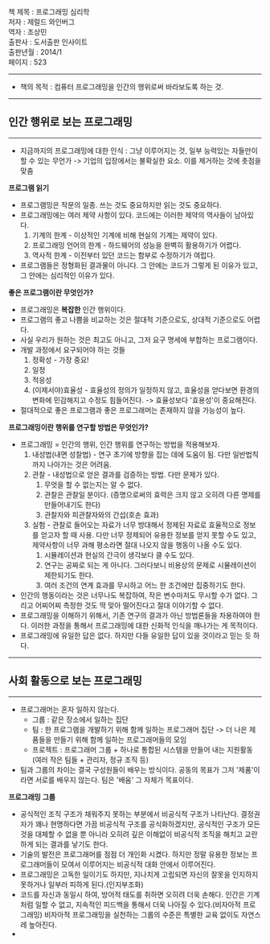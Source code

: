 책 제목 : 프로그래밍 심리학  
저자 : 제럴드 와인버그  
역자 : 조상민  
출판사 : 도서출판 인사이트   
출판년월 : 2014/1  
페이지 : 523  

---

- 책의 목적 : 컴퓨터 프로그래밍을 인간의 행위로써 바라보도록 하는 것.  

---  
__인간 행위로 보는 프로그래밍__  
-  
---  

- 지금까지의 프로그래밍에 대한 인식 : 그냥 이루어지는 것, 일부 능력있는 자들만이 할 수 있는 무언가 -> 기업의 입장에서는 불확실한 요소. 이를 제거하는 것에 촛점을 맞춤  

__프로그램 읽기__  
- 프로그램밍은 작문의 일종. 쓰는 것도 중요하지만 읽는 것도 중요하다.  
- 프로그래밍에는 여러 제약 사항이 있다. 코드에는 이러한 제약의 역사들이 남아있다. 
    1. 기계의 한계 - 이상적인 기계에 비해 현실의 기계는 제약이 있다. 
    2. 프로그래밍 언어의 한계 - 하드웨어의 성능을 완벽히 활용하기가 어렵다.  
    3. 역사적 한계 - 이전부터 있던 코드는 함부로 수정하기가 여럽다.
- 프로그램들은 정형화된 결과물이 아니다. 그 안에는 코드가 그렇게 된 이유가 있고, 그 안에는 심리적인 이유가 있다.  

__좋은 프로그램이란 무엇인가?__  
- 프로그래밍은 **복잡한** 인간 행위이다.  
- 프로그램의 좋고 나쁨을 비교하는 것은 절대적 기준으로도, 상대적 기준으로도 어렵다.  
- 사실 우리가 원하는 것은 최고도 아니고, 그저 요구 명세에 부합하는 프로그램이다.  
- 개발 과정에서 요구되어야 하는 것들  
    1. 정확성 - 가장 중요!  
    2. 일정  
    3. 적응성  
    4. (이제서야)효율성 - 효율성의 정의가 일정하지 않고, 효율성을 얻다보면 환경의 변화에 민감해지고 수정도 힘들어진다. -> 효율성보다 '효용성'이 중요해진다.   
- 절대적으로 좋은 프로그램과 좋은 프로그래머는 존재하지 않을 가능성이 높다.  

__프로그래밍이란 행위를 연구할 방법은 무엇인가?__  
- 프로그래밍 = 인간의 행위, 인간 행위를 연구하는 방법을 적용해보자.  
    1. 내성법(내면 성찰법) - 연구 초기에 방향을 잡는 데에 도움이 됨. 다만 일반법칙까지 나아가는 것은 어려움.  
    2. 관찰 - 내성법으로 얻은 결과를 검증하는 방법. 다만 문제가 있다.  
        1. 무엇을 할 수 없는지는 알 수 없다.  
        2. 관찰은 관찰일 분이다. (증명으로써의 효력은 크지 않고 오히려 다른 명제를 만들어내기도 한다)  
        3. 관찰자와 피관찰자와의 간섭(호손 효과)  
    3. 실험 - 관찰로 들어오는 자료가 너무 방대해서 정제된 자료로 효율적으로 정보를 얻고자 할 때 사용. 다만 너무 정제되어 유용한 정보를 얻지 못할 수도 있고, 제약사항이 너무 과해 평소라면 절대 나오지 않을 행동이 나올 수도 있다.  
        1. 시뮬레이션과 현실의 간극이 생각보다 클 수도 있다.  
        2. 연구는 공짜로 되는 게 아니다. 그러다보니 비용상의 문제로 시뮬레이션이 제한되기도 한다.  
        3. 여러 조건의 연계 효과를 무시하고 어느 한 조건에만 집중하기도 한다.  
- 인간의 행동이라는 것은 너무나도 복잡하여, 작은 변수마저도 무시할 수가 없다. 그리고 어찌어찌 측정한 것도 딱 맞아 떨어진다고 절대 이야기할 수 없다.  
- 프로그래밍을 이해하기 위해서, 기존 연구의 결과가 아닌 방법론들을 차용하여야 한다. 이러한 과정을 통해서 프로그래밍에 대한 신화적 인식을 깨나가는 게 목적이다.  
- 프로그래밍에 유일한 답은 없다. 하지만 다들 유일한 답이 있을 것이라고 믿는 듯 하다.  

---  
__사회 활동으로 보는 프로그래밍__  
-  
---  
- 프로그래머는 혼자 일하지 않는다.  
    - 그룹 : 같은 장소에서 일하는 집단  
    - 팀 : 한 프로그램을 개발하기 위해 함께 일하는 프로그래머 집단 -> 더 나은 제품들을 만들기 위해 함께 일하는 프로그래머들의 모임  
    - 프로젝트 : 프로그래머 그룹 + 하나로 통합된 시스템을 만들어 내는 지원활동(여러 작은 팀들 + 관리자, 정규 조직 등)  
- 팀과 그룹의 차이는 결국 구성원들이 배우는 방식이다. 공동의 목표가 그저 '제품'이라면 서로를 배우지 않는다. 팀은 '배움' 그 자체가 목표이다.  

__프로그래밍 그룹__  
- 공식적인 조직 구조가 채워주지 못하는 부분에서 비공식적 구조가 나타난다. 결정권자가 꽤나 현명하다면 가끔 비공식적 구조를 공식화하겠지만, 공식적인 구조가 모든 것을 대체할 수 없을 뿐 아니라 오히려 깊은 이해없이 비공식적 조직을 해치고 교란하게 되는 결과를 낳기도 한다.  
- 기술의 발전은 프로그래머를 점점 더 개인화 시켰다. 하지만 정말 유용한 정보는 프로그래머들이 모여서 이루어지는 비공식적 대화 안에서 이루어진다.  
- 프로그래밍은 고독한 일이기도 하지만, 지나치게 고립되면 자신의 잘못을 인지하지 못하거나 일부러 피하게 된다.(인지부조화)  
- 코드를 자신과 동일시 하여, 방어적 태도를 취하면 오히려 더욱 손해다. 인간은 기계처럼 일할 수 없고, 지속적인 피드백을 통해서 더욱 나아질 수 있다.(비자아적 프로그래밍) 비자아적 프로그래밍을 실천하는 그룹의 수준은 특별한 교육 없이도 자연스레 높아진다.    
- 
  
    